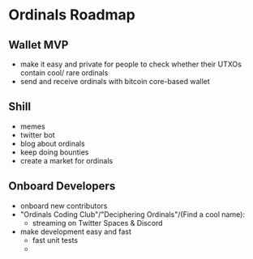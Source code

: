 Ordinals Roadmap
================

Wallet MVP
----------

- make it easy and private for people to check whether their UTXOs contain cool/
rare ordinals
- send and receive ordinals with bitcoin core-based wallet

Shill
-----

- memes
- twitter bot
- blog about ordinals
- keep doing bounties
- create a market for ordinals

Onboard Developers
------------------

- onboard new contributors
- "Ordinals Coding Club"/"Deciphering Ordinals"/(Find a cool name):
  - streaming on Twitter Spaces & Discord
- make development easy and fast
  - fast unit tests 
  - 
